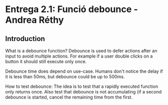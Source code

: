 # Entrega 2.1: Funció debounce - Andrea Réthy

## Introduction

What is a debounce function? Debounce is used to defer actions after an input to avoid multiple actions. For example if a user double clicks on a button it should still execute only once.

Debounce time does depend on use-case. Humans don't notice the delay if it is less than 50ms, but debounce could be up to 500ms.

How to test debounce: The idea is to test that a rapidly executed function only returns once. Also test that debounce is not accumulating (if a second debounce is started, cancel the remaining time from the first.
